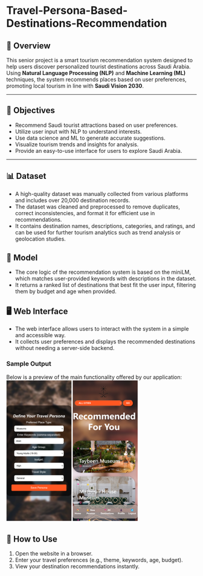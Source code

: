 # Travel-Persona-Based-Destinations-Recommendation

## 📘 Overview
This senior project is a smart tourism recommendation system designed to help users discover personalized tourist destinations across Saudi Arabia. Using **Natural Language Processing (NLP)** and **Machine Learning (ML)** techniques, the system recommends places based on user preferences, promoting local tourism in line with **Saudi Vision 2030**.

---

## 🎯 Objectives
- Recommend Saudi tourist attractions based on user preferences.
- Utilize user input with NLP to understand interests.
- Use data science and ML to generate accurate suggestions.
- Visualize tourism trends and insights for analysis.
- Provide an easy-to-use interface for users to explore Saudi Arabia.

---

## 📊 Dataset

- A high-quality dataset was manually collected from various platforms and includes over 20,000 destination records.
- The dataset was cleaned and preprocessed to remove duplicates, correct inconsistencies, and format it for efficient use in recommendations.
- It contains destination names, descriptions, categories, and ratings, and can be used for further tourism analytics such as trend analysis or geolocation studies.

## 🧠 Model

- The core logic of the recommendation system is based on the miniLM, which matches user-provided keywords with descriptions in the dataset.
- It returns a ranked list of destinations that best fit the user input, filtering them by budget and age when provided.

## 🖥️ Web Interface

- The web interface allows users to interact with the system in a simple and accessible way.
- It collects user preferences and displays the recommended destinations without needing a server-side backend.

### Sample Output

Below is a preview of the main functionality offered by our application:
<img src="https://github.com/Shumokh1/Travel-Persona-Based-Destinations-Recommendation/blob/main/example.png" width="350" alt="ML Model" />
## 🚀 How to Use

1. Open the website in a browser.
2. Enter your travel preferences (e.g., theme, keywords, age, budget).
3. View your destination recommendations instantly.
